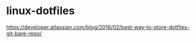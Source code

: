 # linux-dotfiles

https://developer.atlassian.com/blog/2016/02/best-way-to-store-dotfiles-git-bare-repo/
